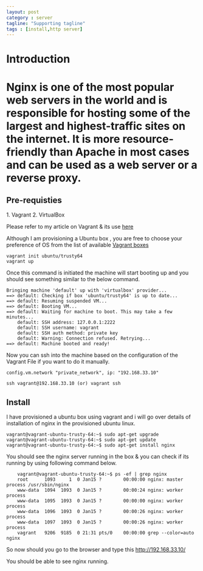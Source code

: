 ```yaml
---
layout: post
category : server
tagline: "Supporting tagline"
tags : [install,http server]
---
```


<h1>Introduction<h1>

Nginx is one of the most popular web servers in the world and is responsible for hosting some of the largest and highest-traffic sites on the internet. It is more resource-friendly than Apache in most cases and can be used as a web server or a reverse proxy.


<h2>Pre-requisties</h2>
1. Vagrant
2. VirtualBox

Please refer to my article on Vagrant & its use [here](http://karpra.github.io/devops/2014/09/19/introduction%20to%20vagrant/)

Although I am provisioning a Ubuntu box , you are free to choose your preference of OS from the list of available
[Vagrant boxes](http://www.vagrantbox.es/)

    vagrant init ubuntu/trusty64
    vagrant up
    
Once this command is initiated the machine will start booting up and you should see something similar to the below command.

    Bringing machine 'default' up with 'virtualbox' provider...
    ==> default: Checking if box 'ubuntu/trusty64' is up to date...
    ==> default: Resuming suspended VM...
    ==> default: Booting VM...
    ==> default: Waiting for machine to boot. This may take a few minutes...
        default: SSH address: 127.0.0.1:2222
        default: SSH username: vagrant
        default: SSH auth method: private key
        default: Warning: Connection refused. Retrying...
    ==> default: Machine booted and ready!
    
Now you can ssh into the machine based on the configuration of the Vagrant File if you want to do it manually.

    config.vm.network "private_network", ip: "192.168.33.10"
    
<pre><code>ssh vagrant@192.168.33.10 (or) vagrant ssh</code></pre>
    
<h2>Install</h2>

I have provisioned a ubuntu box using vagrant and i will go over details of installation of nginx in the provisioned ubuntu linux.

    vagrant@vagrant-ubuntu-trusty-64:~$ sudo apt-get upgrade
    vagrant@vagrant-ubuntu-trusty-64:~$ sudo apt-get update
    vagrant@vagrant-ubuntu-trusty-64:~$ sudo apt-get install nginx
    
You should see the nginx server running in the box & you can check if its running by using following command below.

        vagrant@vagrant-ubuntu-trusty-64:~$ ps -ef | grep nginx
        root      1093     1  0 Jan15 ?        00:00:00 nginx: master process /usr/sbin/nginx
        www-data  1094  1093  0 Jan15 ?        00:00:24 nginx: worker process
        www-data  1095  1093  0 Jan15 ?        00:00:00 nginx: worker process
        www-data  1096  1093  0 Jan15 ?        00:00:26 nginx: worker process
        www-data  1097  1093  0 Jan15 ?        00:00:26 nginx: worker process
        vagrant   9206  9185  0 21:31 pts/0    00:00:00 grep --color=auto nginx

So now should you go to the browser and type this http://192.168.33.10/

You should be able to see nginx running.








